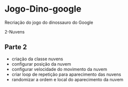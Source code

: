 # Jogo-Dino-google
Recriação do jogo do dinossauro do Google

 2-Nuvens
## Parte 2
- criação da classe nuvens
- configurar posição da nuvem
- configurar velocidade do movimento da nuvem
- criar loop de repetição para aparecimento das nuvens
- randomizar a ordem e local do aparecimento da nuvem
